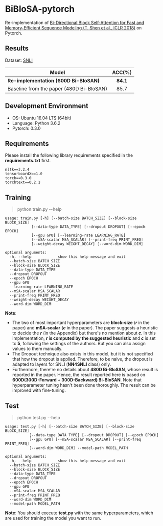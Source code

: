 # BiBloSA-pytorch
Re-implementation of [Bi-Directional Block Self-Attention for Fast and Memory-Efficient Sequence Modeling (T. Shen et al., ICLR 2018)](https://openreview.net/pdf?id=H1cWzoxA-) on Pytorch.

## Results

Dataset: [SNLI](https://nlp.stanford.edu/projects/snli/)

| Model        |  ACC(%)   | 
|--------------|:----------:|
| **Re-implementation (600D Bi-BloSAN)**            |   **84.1**   |  
| Baseline from the paper (480D Bi-BloSAN)          |   85.7    |    

## Development Environment
- OS: Ubuntu 16.04 LTS (64bit)
- Language: Python 3.6.2
- Pytorch: 0.3.0

## Requirements

Please install the following library requirements specified in the **requirements.txt** first.

    nltk==3.2.4
    tensorboardX==1.0
    torch==0.3.0
    torchtext==0.2.1


## Training

> python train.py --help

	usage: train.py [-h] [--batch-size BATCH_SIZE] [--block-size BLOCK_SIZE]
                [--data-type DATA_TYPE] [--dropout DROPOUT] [--epoch EPOCH]
                [--gpu GPU] [--learning-rate LEARNING_RATE]
                [--mSA-scalar MSA_SCALAR] [--print-freq PRINT_FREQ]
                [--weight-decay WEIGHT_DECAY] [--word-dim WORD_DIM]

    optional arguments:
      -h, --help            show this help message and exit
      --batch-size BATCH_SIZE
      --block-size BLOCK_SIZE
      --data-type DATA_TYPE
      --dropout DROPOUT
      --epoch EPOCH
      --gpu GPU
      --learning-rate LEARNING_RATE
      --mSA-scalar MSA_SCALAR
      --print-freq PRINT_FREQ
      --weight-decay WEIGHT_DECAY
      --word-dim WORD_DIM 

**Note:** 

- The two of most important hyperparameters are **block-size** (**_r_** in the paper) and **mSA-scalar** (**_c_** in the paper).
The paper suggests a heuristic to decide the **_r_** (in the Appendix) but there's no mention about **_c_**.
In this implementation, **_r_ is computed by the suggested heuristic** and **_c_** is set to **5**, following the settings of the authors.
But you can also assign values to them manually.
- The Dropout technique also exists in this model, but it is not specified that how the dropout is applied. 
Therefore, to be naive, the dropout is adapted to layers for SNLI (**NN4SNLI** class) only.
- Furthermore, there're no details about **480D Bi-BloSAN**, whose result is reported in the paper. 
Hence, the result reported here is based on **600D(300D-Forward + 300D-Backward) Bi-BloSAN**. 
Note that hyperparameter tuning hasn't been done thoroughly. The result can be improved with fine-tuning.

## Test

> python test.py --help

	usage: test.py [-h] [--batch-size BATCH_SIZE] [--block-size BLOCK_SIZE]
               [--data-type DATA_TYPE] [--dropout DROPOUT] [--epoch EPOCH]
               [--gpu GPU] [--mSA-scalar MSA_SCALAR] [--print-freq PRINT_FREQ]
               [--word-dim WORD_DIM] --model-path MODEL_PATH

    optional arguments:
      -h, --help            show this help message and exit
      --batch-size BATCH_SIZE
      --block-size BLOCK_SIZE
      --data-type DATA_TYPE
      --dropout DROPOUT
      --epoch EPOCH
      --gpu GPU
      --mSA-scalar MSA_SCALAR
      --print-freq PRINT_FREQ
      --word-dim WORD_DIM
      --model-path MODEL_PATH
 
**Note:** You should execute **test.py** with the same hyperparameters, which are used for training the model you want to run.    
